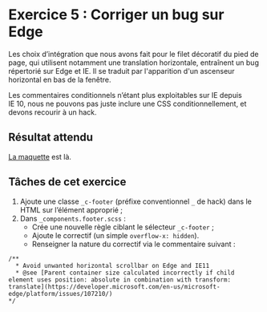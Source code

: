 # Exercice 5 : Corriger un bug sur Edge

<!--
SI TU UTILISES UN ÉDITEUR CAPABLE DE PRÉVISUALISER MARKDOWN,
FAIS-LE.  PAR EXEMPLE, DANS VS CODE, CMD/CTRL+SHIFT+V AFFICHE LA PRÉVISUALISATION.
-->

Les choix d’intégration que nous avons fait pour le filet décoratif du pied de page, qui utilisent notamment une translation horizontale, entraînent un bug répertorié sur Edge et IE. Il se traduit par l'apparition d'un ascenseur horizontal en bas de la fenêtre.

Les commentaires conditionnels n’étant plus exploitables sur IE depuis IE 10, nous ne pouvons pas juste inclure une CSS conditionnellement, et devons recourir à un hack.

## Résultat attendu

[La maquette](./RESULTAT_ATTENDU.png) est là.

## Tâches de cet exercice

1. Ajoute une classe `_c-footer` (préfixe conventionnel `_` de hack) dans le HTML sur l’élément approprié ;
2. Dans `_components.footer.scss` :
   - Crée une nouvelle règle ciblant le sélecteur `_c-footer` ;
   - Ajoute le correctif (un simple `overflow-x: hidden`).
   - Renseigner la nature du correctif via le commentaire suivant :
  ```
  /**
    * Avoid unwanted horizontal scrollbar on Edge and IE11
    * @see [Parent container size calculated incorrectly if child element uses position: absolute in combination with transform: translate](https://developer.microsoft.com/en-us/microsoft-edge/platform/issues/107210/)
  */
  ```
